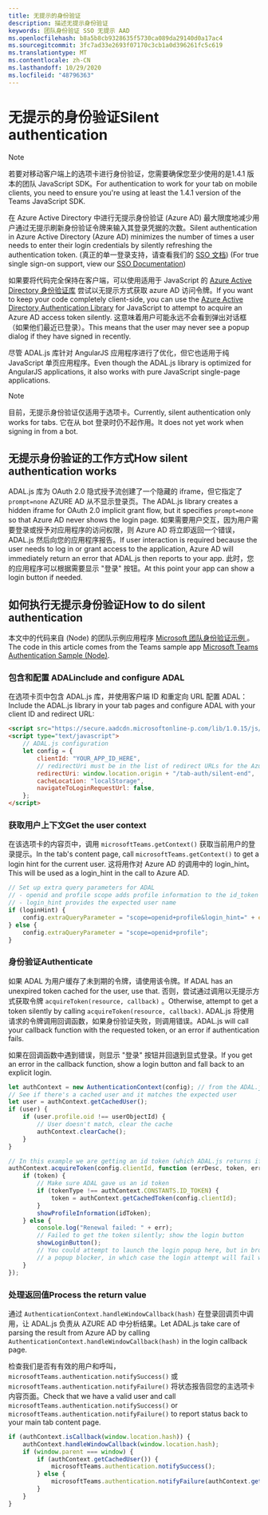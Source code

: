 ```yaml
---
title: 无提示的身份验证
description: 描述无提示身份验证
keywords: 团队身份验证 SSO 无提示 AAD
ms.openlocfilehash: b8a5b8cb9328635f5730ca089da29140d0a17ac4
ms.sourcegitcommit: 3fc7ad33e2693f07170c3cb1a0d396261fc5c619
ms.translationtype: MT
ms.contentlocale: zh-CN
ms.lasthandoff: 10/29/2020
ms.locfileid: "48796363"
---
```

# <a name="silent-authentication"></a><span data-ttu-id="7a783-104">无提示的身份验证</span><span class="sxs-lookup"><span data-stu-id="7a783-104">Silent authentication</span></span>

> [!NOTE]
> <span data-ttu-id="7a783-105">若要对移动客户端上的选项卡进行身份验证，您需要确保您至少使用的是1.4.1 版本的团队 JavaScript SDK。</span><span class="sxs-lookup"><span data-stu-id="7a783-105">For authentication to work for your tab on mobile clients, you need to ensure you're using at least the 1.4.1 version of the Teams JavaScript SDK.</span></span>

<span data-ttu-id="7a783-106">在 Azure Active Directory 中进行无提示身份验证 (Azure AD) 最大限度地减少用户通过无提示刷新身份验证令牌来输入其登录凭据的次数。</span><span class="sxs-lookup"><span data-stu-id="7a783-106">Silent authentication in Azure Active Directory (Azure AD) minimizes the number of times a user needs to enter their login credentials by silently refreshing the authentication token.</span></span> <span data-ttu-id="7a783-107"> (真正的单一登录支持，请查看我们的 [SSO 文档](~/tabs/how-to/authentication/auth-aad-sso.md)) </span><span class="sxs-lookup"><span data-stu-id="7a783-107">(For true single sign-on support, view our [SSO Documentation](~/tabs/how-to/authentication/auth-aad-sso.md))</span></span>

<span data-ttu-id="7a783-108">如果要将代码完全保持在客户端，可以使用适用于 JavaScript 的 [Azure Active Directory 身份验证库](/azure/active-directory/develop/active-directory-authentication-libraries) 尝试以无提示方式获取 azure AD 访问令牌。</span><span class="sxs-lookup"><span data-stu-id="7a783-108">If you want to keep your code completely client-side, you can use the [Azure Active Directory Authentication Library](/azure/active-directory/develop/active-directory-authentication-libraries) for JavaScript to attempt to acquire an Azure AD access token silently.</span></span> <span data-ttu-id="7a783-109">这意味着用户可能永远不会看到弹出对话框（如果他们最近已登录）。</span><span class="sxs-lookup"><span data-stu-id="7a783-109">This means that the user may never see a popup dialog if they have signed in recently.</span></span>

<span data-ttu-id="7a783-110">尽管 ADAL.js 库针对 AngularJS 应用程序进行了优化，但它也适用于纯 JavaScript 单页应用程序。</span><span class="sxs-lookup"><span data-stu-id="7a783-110">Even though the ADAL.js library is optimized for AngularJS applications, it also works with pure JavaScript single-page applications.</span></span>

> [!NOTE]
> <span data-ttu-id="7a783-111">目前，无提示身份验证仅适用于选项卡。</span><span class="sxs-lookup"><span data-stu-id="7a783-111">Currently, silent authentication only works for tabs.</span></span> <span data-ttu-id="7a783-112">它在从 bot 登录时仍不起作用。</span><span class="sxs-lookup"><span data-stu-id="7a783-112">It does not yet work when signing in from a bot.</span></span>

## <a name="how-silent-authentication-works"></a><span data-ttu-id="7a783-113">无提示身份验证的工作方式</span><span class="sxs-lookup"><span data-stu-id="7a783-113">How silent authentication works</span></span>

<span data-ttu-id="7a783-114">ADAL.js 库为 OAuth 2.0 隐式授予流创建了一个隐藏的 iframe，但它指定了 `prompt=none` AZURE AD 从不显示登录页。</span><span class="sxs-lookup"><span data-stu-id="7a783-114">The ADAL.js library creates a hidden iframe for OAuth 2.0 implicit grant flow, but it specifies `prompt=none` so that Azure AD never shows the login page.</span></span> <span data-ttu-id="7a783-115">如果需要用户交互，因为用户需要登录或授予对应用程序的访问权限，则 Azure AD 将立即返回一个错误，ADAL.js 然后向您的应用程序报告。</span><span class="sxs-lookup"><span data-stu-id="7a783-115">If user interaction is required because the user needs to log in or grant access to the application, Azure AD will immediately return an error that ADAL.js then reports to your app.</span></span> <span data-ttu-id="7a783-116">此时，您的应用程序可以根据需要显示 "登录" 按钮。</span><span class="sxs-lookup"><span data-stu-id="7a783-116">At this point your app can show a login button if needed.</span></span>

## <a name="how-to-do-silent-authentication"></a><span data-ttu-id="7a783-117">如何执行无提示身份验证</span><span class="sxs-lookup"><span data-stu-id="7a783-117">How to do silent authentication</span></span>

<span data-ttu-id="7a783-118">本文中的代码来自 (Node) 的团队示例应用程序 [Microsoft 团队身份验证示例 ](https://github.com/OfficeDev/microsoft-teams-sample-complete-node)。</span><span class="sxs-lookup"><span data-stu-id="7a783-118">The code in this article comes from the Teams sample app [Microsoft Teams Authentication Sample (Node)](https://github.com/OfficeDev/microsoft-teams-sample-complete-node).</span></span>

### <a name="include-and-configure-adal"></a><span data-ttu-id="7a783-119">包含和配置 ADAL</span><span class="sxs-lookup"><span data-stu-id="7a783-119">include and configure ADAL</span></span>

<span data-ttu-id="7a783-120">在选项卡页中包含 ADAL.js 库，并使用客户端 ID 和重定向 URL 配置 ADAL：</span><span class="sxs-lookup"><span data-stu-id="7a783-120">Include the ADAL.js library in your tab pages and configure ADAL with your client ID and redirect URL:</span></span>

```html
<script src="https://secure.aadcdn.microsoftonline-p.com/lib/1.0.15/js/adal.min.js" integrity="sha384-lIk8T3uMxKqXQVVfFbiw0K/Nq+kt1P3NtGt/pNexiDby2rKU6xnDY8p16gIwKqgI" crossorigin="anonymous"></script>
<script type="text/javascript">
    // ADAL.js configuration
    let config = {
        clientId: "YOUR_APP_ID_HERE",
        // redirectUri must be in the list of redirect URLs for the Azure AD app
        redirectUri: window.location.origin + "/tab-auth/silent-end",
        cacheLocation: "localStorage",
        navigateToLoginRequestUrl: false,
    };
</script>
```

### <a name="get-the-user-context"></a><span data-ttu-id="7a783-121">获取用户上下文</span><span class="sxs-lookup"><span data-stu-id="7a783-121">Get the user context</span></span>

<span data-ttu-id="7a783-122">在该选项卡的内容页中，调用 `microsoftTeams.getContext()` 获取当前用户的登录提示。</span><span class="sxs-lookup"><span data-stu-id="7a783-122">In the tab's content page, call `microsoftTeams.getContext()` to get a login hint for the current user.</span></span> <span data-ttu-id="7a783-123">这将用作对 Azure AD 的调用中的 login_hint。</span><span class="sxs-lookup"><span data-stu-id="7a783-123">This will be used as a login_hint in the call to Azure AD.</span></span>

```javascript
// Set up extra query parameters for ADAL
// - openid and profile scope adds profile information to the id_token
// - login_hint provides the expected user name
if (loginHint) {
    config.extraQueryParameter = "scope=openid+profile&login_hint=" + encodeURIComponent(loginHint);
} else {
    config.extraQueryParameter = "scope=openid+profile";
}
```

### <a name="authenticate"></a><span data-ttu-id="7a783-124">身份验证</span><span class="sxs-lookup"><span data-stu-id="7a783-124">Authenticate</span></span>

<span data-ttu-id="7a783-125">如果 ADAL 为用户缓存了未到期的令牌，请使用该令牌。</span><span class="sxs-lookup"><span data-stu-id="7a783-125">If ADAL has an unexpired token cached for the user, use that.</span></span> <span data-ttu-id="7a783-126">否则，尝试通过调用以无提示方式获取令牌 `acquireToken(resource, callback)` 。</span><span class="sxs-lookup"><span data-stu-id="7a783-126">Otherwise, attempt to get a token silently by calling `acquireToken(resource, callback)`.</span></span> <span data-ttu-id="7a783-127">ADAL.js 将使用请求的令牌调用回调函数，如果身份验证失败，则调用错误。</span><span class="sxs-lookup"><span data-stu-id="7a783-127">ADAL.js will call your callback function with the requested token, or an error if authentication fails.</span></span>

<span data-ttu-id="7a783-128">如果在回调函数中遇到错误，则显示 "登录" 按钮并回退到显式登录。</span><span class="sxs-lookup"><span data-stu-id="7a783-128">If you get an error in the callback function, show a login button and fall back to an explicit login.</span></span>

```javascript
let authContext = new AuthenticationContext(config); // from the ADAL.js library
// See if there's a cached user and it matches the expected user
let user = authContext.getCachedUser();
if (user) {
    if (user.profile.oid !== userObjectId) {
        // User doesn't match, clear the cache
        authContext.clearCache();
    }
}

// In this example we are getting an id token (which ADAL.js returns if we ask for resource = clientId)
authContext.acquireToken(config.clientId, function (errDesc, token, err, tokenType) {
    if (token) {
        // Make sure ADAL gave us an id token
        if (tokenType !== authContext.CONSTANTS.ID_TOKEN) {
            token = authContext.getCachedToken(config.clientId);
        }
        showProfileInformation(idToken);
    } else {
        console.log("Renewal failed: " + err);
        // Failed to get the token silently; show the login button
        showLoginButton();
        // You could attempt to launch the login popup here, but in browsers this could be blocked by
        // a popup blocker, in which case the login attempt will fail with the reason FailedToOpenWindow.
    }
});
```

### <a name="process-the-return-value"></a><span data-ttu-id="7a783-129">处理返回值</span><span class="sxs-lookup"><span data-stu-id="7a783-129">Process the return value</span></span>

<span data-ttu-id="7a783-130">通过 `AuthenticationContext.handleWindowCallback(hash)` 在登录回调页中调用，让 ADAL.js 负责从 AZURE AD 中分析结果。</span><span class="sxs-lookup"><span data-stu-id="7a783-130">Let ADAL.js take care of parsing the result from Azure AD by calling `AuthenticationContext.handleWindowCallback(hash)` in the login callback page.</span></span>

<span data-ttu-id="7a783-131">检查我们是否有有效的用户和呼叫， `microsoftTeams.authentication.notifySuccess()` 或 `microsoftTeams.authentication.notifyFailure()` 将状态报告回您的主选项卡内容页面。</span><span class="sxs-lookup"><span data-stu-id="7a783-131">Check that we have a valid user and call `microsoftTeams.authentication.notifySuccess()` or `microsoftTeams.authentication.notifyFailure()` to report status back to your main tab content page.</span></span>

```javascript
if (authContext.isCallback(window.location.hash)) {
    authContext.handleWindowCallback(window.location.hash);
    if (window.parent === window) {
        if (authContext.getCachedUser()) {
            microsoftTeams.authentication.notifySuccess();
        } else {
            microsoftTeams.authentication.notifyFailure(authContext.getLoginError());
        }
    }
}
```

